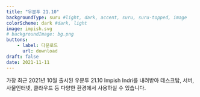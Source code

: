 ```yaml
---
title: "우분투 21.10"
backgroundType: suru #light, dark, accent, suru, suru-topped, image
colorScheme: dark #dark, light
image: impish.svg
# backgroundImage: bg.png
buttons:
    - label: 다운로드
      url: download
draft: false
date: 2021-11-11
---
```

가장 최근 2021년 10월 출시된 우분투 21.10 Impish Indri를 내려받아 데스크탑, 서버, 사물인터넷, 클라우드 등 다양한 환경에서 사용하실 수 있습니다.
